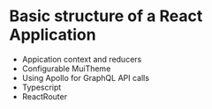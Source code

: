 # Basic structure of a React Application
- Appication context and reducers
- Configurable MuiTheme
- Using Apollo for GraphQL API calls
- Typescript
- ReactRouter